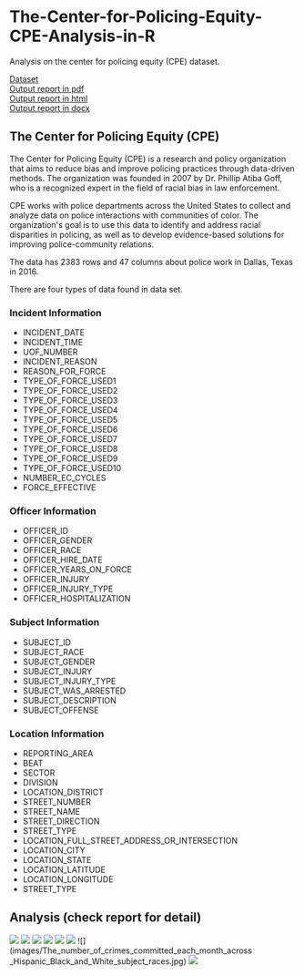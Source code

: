 # The-Center-for-Policing-Equity-CPE-Analysis-in-R
Analysis on the center for policing equity (CPE) dataset.

[Dataset](37-00049_UOF-P_2016_prepped.csv) <br>
[Output report in pdf](Report/CPE_Analysis.pdf) <br>
[Output report in html](Report/CPE_Analysis.html) <br>
[Output report in docx](Report/CPE_Analysis.docx) <br>


## The Center for Policing Equity (CPE)

The Center for Policing Equity (CPE) is a research and policy organization that aims to reduce bias and improve policing practices through data-driven methods. The organization was founded in 2007 by Dr. Phillip Atiba Goff, who is a recognized expert in the field of racial bias in law enforcement.

CPE works with police departments across the United States to collect and analyze data on police interactions with communities of color. The organization's goal is to use this data to identify and address racial disparities in policing, as well as to develop evidence-based solutions for improving police-community relations.

The data has 2383 rows and 47 columns about police work in Dallas, Texas in 2016.

There are four types of data found in data set.

### Incident Information

-   INCIDENT_DATE
-   INCIDENT_TIME
-   UOF_NUMBER
-   INCIDENT_REASON
-   REASON_FOR_FORCE
-   TYPE_OF_FORCE_USED1
-   TYPE_OF_FORCE_USED2
-   TYPE_OF_FORCE_USED3
-   TYPE_OF_FORCE_USED4
-   TYPE_OF_FORCE_USED5
-   TYPE_OF_FORCE_USED6
-   TYPE_OF_FORCE_USED7
-   TYPE_OF_FORCE_USED8
-   TYPE_OF_FORCE_USED9
-   TYPE_OF_FORCE_USED10
-   NUMBER_EC_CYCLES
-   FORCE_EFFECTIVE

### Officer Information

-   OFFICER_ID
-   OFFICER_GENDER
-   OFFICER_RACE
-   OFFICER_HIRE_DATE
-   OFFICER_YEARS_ON_FORCE
-   OFFICER_INJURY
-   OFFICER_INJURY_TYPE
-   OFFICER_HOSPITALIZATION

### Subject Information

-   SUBJECT_ID
-   SUBJECT_RACE
-   SUBJECT_GENDER
-   SUBJECT_INJURY
-   SUBJECT_INJURY_TYPE
-   SUBJECT_WAS_ARRESTED
-   SUBJECT_DESCRIPTION
-   SUBJECT_OFFENSE

### Location Information

-   REPORTING_AREA
-   BEAT
-   SECTOR
-   DIVISION
-   LOCATION_DISTRICT
-   STREET_NUMBER
-   STREET_NAME
-   STREET_DIRECTION
-   STREET_TYPE
-   LOCATION_FULL_STREET_ADDRESS_OR_INTERSECTION
-   LOCATION_CITY
-   LOCATION_STATE
-   LOCATION_LATITUDE
-   LOCATION_LONGITUDE
-   STREET_TYPE

## Analysis (check report for detail)

![](images/Top_5_Frequency_of_subject_Offences_crimes.jpg)
![](images/Number_of_crimes_in_all_Divisions.jpg)
![](images/Type_of_force_used_on_different_races.jpg)
![](images/Number_of_crimes_offences_per_month_in_each_division.jpg)
![](images/Number_of_incidents_by_race.jpg)
![](images/Number_of_offences_crimes_per_hour.jpg)
![](images/The_number_of_crimes_committed_each_month_across _Hispanic_Black_and_White_subject_races.jpg)
![](images/The_race_of_individuals_and_the_cause_of_their_arrest.jpg)

